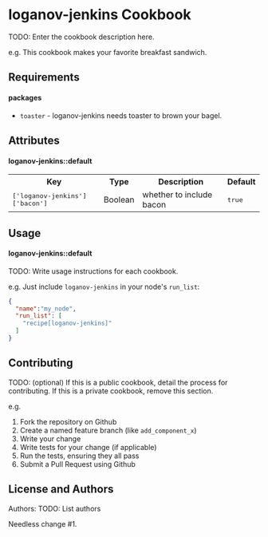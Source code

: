 loganov-jenkins Cookbook
========================
TODO: Enter the cookbook description here.

e.g.
This cookbook makes your favorite breakfast sandwich.

Requirements
------------
#### packages
- `toaster` - loganov-jenkins needs toaster to brown your bagel.

Attributes
----------
#### loganov-jenkins::default
<table>
  <tr>
    <th>Key</th>
    <th>Type</th>
    <th>Description</th>
    <th>Default</th>
  </tr>
  <tr>
    <td><tt>['loganov-jenkins']['bacon']</tt></td>
    <td>Boolean</td>
    <td>whether to include bacon</td>
    <td><tt>true</tt></td>
  </tr>
</table>

Usage
-----
#### loganov-jenkins::default
TODO: Write usage instructions for each cookbook.

e.g.
Just include `loganov-jenkins` in your node's `run_list`:

```json
{
  "name":"my_node",
  "run_list": [
    "recipe[loganov-jenkins]"
  ]
}
```

Contributing
------------
TODO: (optional) If this is a public cookbook, detail the process for contributing. If this is a private cookbook, remove this section.

e.g.
1. Fork the repository on Github
2. Create a named feature branch (like `add_component_x`)
3. Write your change
4. Write tests for your change (if applicable)
5. Run the tests, ensuring they all pass
6. Submit a Pull Request using Github

License and Authors
-------------------
Authors: TODO: List authors


Needless change #1.
